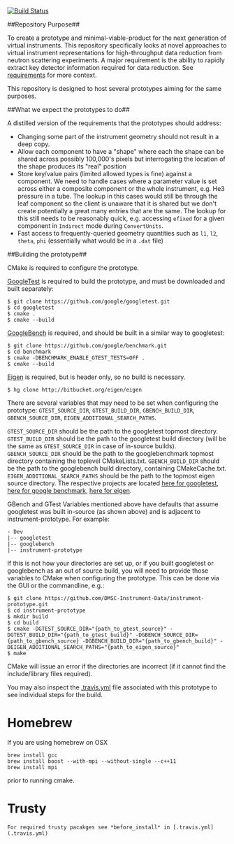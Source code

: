 [![Build Status](https://travis-ci.org/DMSC-Instrument-Data/instrument-prototype.svg?branch=master)](https://travis-ci.org/DMSC-Instrument-Data/instrument-prototype)

##Repository Purpose##

To create a prototype and minimal-viable-product for the next generation of virtual instruments. This repository specifically looks at novel approaches to virtual instrument representations for high-throughput data reduction from neutron scattering experiments. A major requirement is the ability to rapidly extract key detector information required for data reduction. See [requirements](https://github.com/mantidproject/documents/blob/master/Design/Instrument-2.0/requirements-v2.md) for more context.

This repository is designed to host several prototypes aiming for the same purposes.

##What we expect the prototypes to do##

A distilled version of the requirements that the prototypes should address:

* Changing some part of the instrument geometry should not result in a deep copy.
* Allow each component to have a "shape" where each the shape can be shared across possibly 100,000's pixels but 
  interrogating the location of the shape produces its "real" position
* Store key/value pairs (limited allowed types is fine) against a component. We need to handle cases where a parameter value is set across either a composite component or the whole instrument, e.g. He3 pressure in a tube. The lookup in this cases would still be through the leaf component so the client is unaware that it is shared but we don't create potentially a great many entries that are the same. The lookup for this still needs to be reasonably quick, e.g. accessing `efixed` for a given component in `Indirect` mode during `ConvertUnits`.
* Fast access to frequently-queried geometry quantities such as `l1`, `l2`, `theta`, `phi` (essentially what would be in a `.dat` file)

##Building the prototype##

CMake is required to configure the prototype.

[GoogleTest](https://github.com/google/googletest) is required to build the prototype, and must be downloaded and built separately:

```
$ git clone https://github.com/google/googletest.git
$ cd googletest
$ cmake .
$ cmake --build
```

[GoogleBench](https://github.com/google/benchmark) is required, and should be built in a similar way to googletest:

```
$ git clone https://github.com/google/benchmark.git
$ cd benchmark
$ cmake -DBENCHMARK_ENABLE_GTEST_TESTS=OFF .
$ cmake --build
```

[Eigen](http://eigen.tuxfamily.org) is required, but is header only, so no build is necessary.

```
$ hg clone http://bitbucket.org/eigen/eigen
```

There are several variables that may need to be set when configuring the prototype: `GTEST_SOURCE_DIR`, `GTEST_BUILD_DIR`, `GBENCH_BUILD_DIR`, `GBENCH_SOURCE_DIR`, `EIGEN_ADDITIONAL_SEARCH_PATHS`.

`GTEST_SOURCE_DIR` should be the path to the googletest topmost directory.
`GTEST_BUILD_DIR` should be the path to the googletest build directory (will be the same as `GTEST_SOURCE_DIR` in case of in-source builds). `GBENCH_SOURCE_DIR` should be the path to the googlebenchmark topmost directory containing the toplevel CMakeLists.txt. `GBENCH_BUILD_DIR` should be the path to the googlebench build directory, containing CMakeCache.txt. `EIGEN_ADDITIONAL_SEARCH_PATHS` should be the path to the topmost eigen source directory. The respective projects are located [here for googletest](https://github.com/google/googletest), [here for google benchmark](https://github.com/google/benchmark), [here for eigen](http://eigen.tuxfamily.org).  

GBench and GTest Variables mentioned above have defaults that assume googletest was built in-source (as shown above) and is adjacent to instrument-prototype. For example:

```
- Dev
|-- googletest
|-- googlebench
|-- instrument-prototype
```

If this is not how your directories are set up, or if you built googletest or googlebench as an out of source build, you will need to provide those variables to CMake when configuring the prototype. This can be done via the GUI or the commandline, e.g.:

```
$ git clone https://github.com/DMSC-Instrument-Data/instrument-prototype.git
$ cd instrument-prototype
$ mkdir build
$ cd build
$ cmake -DGTEST_SOURCE_DIR="{path_to_gtest_source}" -DGTEST_BUILD_DIR="{path_to_gtest_build}" -DGBENCH_SOURCE_DIR={path_to_gbench_source} -DGBENCH_BUILD_DIR="{path_to_gbench_build}" -DEIGEN_ADDITIONAL_SEARCH_PATHS="{path_to_eigen_source}"
$ make
```

CMake will issue an error if the directories are incorrect (if it cannot find the include/library files required).

You may also inspect the [.travis.yml](.travis.yml) file associated with this prototype to see individual steps for the build.

# Homebrew #

If you are using homebrew on OSX
```
brew install gcc
brew install boost --with-mpi --without-single --c++11
brew install mpi
```
prior to running cmake.


# Trusty #
```
For required trusty pacakges see *before_install* in [.travis.yml](.travis.yml)
```


